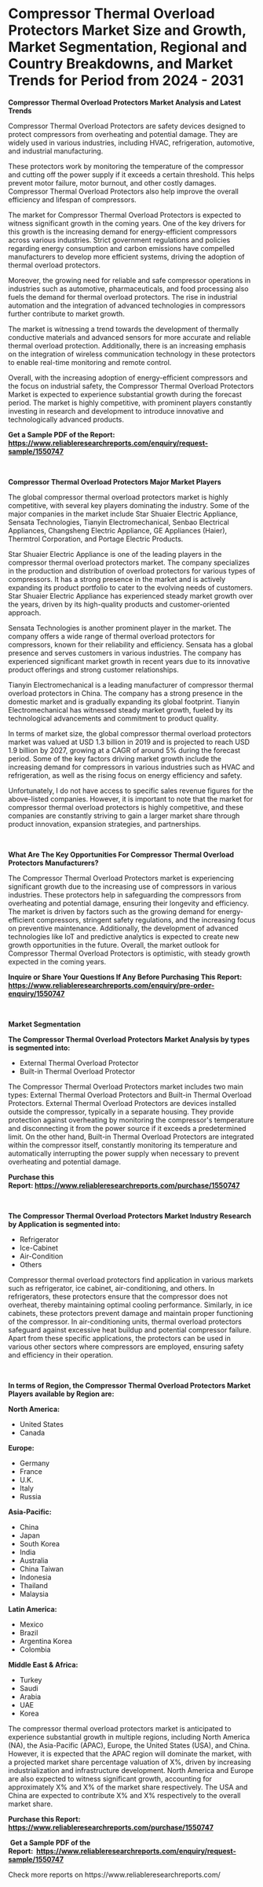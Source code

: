 <p><h1>Compressor Thermal Overload Protectors Market Size and Growth, Market Segmentation, Regional and Country Breakdowns, and Market Trends for Period from 2024 -  2031</h1></p><p><strong>Compressor Thermal Overload Protectors Market Analysis and Latest Trends</strong></p>
<p><p>Compressor Thermal Overload Protectors are safety devices designed to protect compressors from overheating and potential damage. They are widely used in various industries, including HVAC, refrigeration, automotive, and industrial manufacturing.</p><p>These protectors work by monitoring the temperature of the compressor and cutting off the power supply if it exceeds a certain threshold. This helps prevent motor failure, motor burnout, and other costly damages. Compressor Thermal Overload Protectors also help improve the overall efficiency and lifespan of compressors.</p><p>The market for Compressor Thermal Overload Protectors is expected to witness significant growth in the coming years. One of the key drivers for this growth is the increasing demand for energy-efficient compressors across various industries. Strict government regulations and policies regarding energy consumption and carbon emissions have compelled manufacturers to develop more efficient systems, driving the adoption of thermal overload protectors.</p><p>Moreover, the growing need for reliable and safe compressor operations in industries such as automotive, pharmaceuticals, and food processing also fuels the demand for thermal overload protectors. The rise in industrial automation and the integration of advanced technologies in compressors further contribute to market growth.</p><p>The market is witnessing a trend towards the development of thermally conductive materials and advanced sensors for more accurate and reliable thermal overload protection. Additionally, there is an increasing emphasis on the integration of wireless communication technology in these protectors to enable real-time monitoring and remote control.</p><p>Overall, with the increasing adoption of energy-efficient compressors and the focus on industrial safety, the Compressor Thermal Overload Protectors Market is expected to experience substantial growth during the forecast period. The market is highly competitive, with prominent players constantly investing in research and development to introduce innovative and technologically advanced products.</p></p>
<p><strong>Get a Sample PDF of the Report:&nbsp; <a href="https://www.reliableresearchreports.com/enquiry/request-sample/1550747">https://www.reliableresearchreports.com/enquiry/request-sample/1550747</a></strong></p>
<p>&nbsp;</p>
<p><strong>Compressor Thermal Overload Protectors Major Market Players</strong></p>
<p><p>The global compressor thermal overload protectors market is highly competitive, with several key players dominating the industry. Some of the major companies in the market include Star Shuaier Electric Appliance, Sensata Technologies, Tianyin Electromechanical, Senbao Electrical Appliances, Changsheng Electric Appliance, GE Appliances (Haier), Thermtrol Corporation, and Portage Electric Products.</p><p>Star Shuaier Electric Appliance is one of the leading players in the compressor thermal overload protectors market. The company specializes in the production and distribution of overload protectors for various types of compressors. It has a strong presence in the market and is actively expanding its product portfolio to cater to the evolving needs of customers. Star Shuaier Electric Appliance has experienced steady market growth over the years, driven by its high-quality products and customer-oriented approach.</p><p>Sensata Technologies is another prominent player in the market. The company offers a wide range of thermal overload protectors for compressors, known for their reliability and efficiency. Sensata has a global presence and serves customers in various industries. The company has experienced significant market growth in recent years due to its innovative product offerings and strong customer relationships.</p><p>Tianyin Electromechanical is a leading manufacturer of compressor thermal overload protectors in China. The company has a strong presence in the domestic market and is gradually expanding its global footprint. Tianyin Electromechanical has witnessed steady market growth, fueled by its technological advancements and commitment to product quality.</p><p>In terms of market size, the global compressor thermal overload protectors market was valued at USD 1.3 billion in 2019 and is projected to reach USD 1.9 billion by 2027, growing at a CAGR of around 5% during the forecast period. Some of the key factors driving market growth include the increasing demand for compressors in various industries such as HVAC and refrigeration, as well as the rising focus on energy efficiency and safety.</p><p>Unfortunately, I do not have access to specific sales revenue figures for the above-listed companies. However, it is important to note that the market for compressor thermal overload protectors is highly competitive, and these companies are constantly striving to gain a larger market share through product innovation, expansion strategies, and partnerships.</p></p>
<p>&nbsp;</p>
<p><strong>What Are The Key Opportunities For Compressor Thermal Overload Protectors Manufacturers?</strong></p>
<p><p>The Compressor Thermal Overload Protectors market is experiencing significant growth due to the increasing use of compressors in various industries. These protectors help in safeguarding the compressors from overheating and potential damage, ensuring their longevity and efficiency. The market is driven by factors such as the growing demand for energy-efficient compressors, stringent safety regulations, and the increasing focus on preventive maintenance. Additionally, the development of advanced technologies like IoT and predictive analytics is expected to create new growth opportunities in the future. Overall, the market outlook for Compressor Thermal Overload Protectors is optimistic, with steady growth expected in the coming years.</p></p>
<p><strong>Inquire or Share Your Questions If Any Before Purchasing This Report: <a href="https://www.reliableresearchreports.com/enquiry/pre-order-enquiry/1550747">https://www.reliableresearchreports.com/enquiry/pre-order-enquiry/1550747</a></strong></p>
<p>&nbsp;</p>
<p><strong>Market Segmentation</strong></p>
<p><strong>The Compressor Thermal Overload Protectors Market Analysis by types is segmented into:</strong></p>
<p><ul><li>External Thermal Overload Protector</li><li>Built-in Thermal Overload Protector</li></ul></p>
<p><p>The Compressor Thermal Overload Protectors market includes two main types: External Thermal Overload Protectors and Built-in Thermal Overload Protectors. External Thermal Overload Protectors are devices installed outside the compressor, typically in a separate housing. They provide protection against overheating by monitoring the compressor's temperature and disconnecting it from the power source if it exceeds a predetermined limit. On the other hand, Built-in Thermal Overload Protectors are integrated within the compressor itself, constantly monitoring its temperature and automatically interrupting the power supply when necessary to prevent overheating and potential damage.</p></p>
<p><strong>Purchase this Report:&nbsp;<a href="https://www.reliableresearchreports.com/purchase/1550747">https://www.reliableresearchreports.com/purchase/1550747</a></strong></p>
<p>&nbsp;</p>
<p><strong>The Compressor Thermal Overload Protectors Market Industry Research by Application is segmented into:</strong></p>
<p><ul><li>Refrigerator</li><li>Ice-Cabinet</li><li>Air-Condition</li><li>Others</li></ul></p>
<p><p>Compressor thermal overload protectors find application in various markets such as refrigerator, ice cabinet, air-conditioning, and others. In refrigerators, these protectors ensure that the compressor does not overheat, thereby maintaining optimal cooling performance. Similarly, in ice cabinets, these protectors prevent damage and maintain proper functioning of the compressor. In air-conditioning units, thermal overload protectors safeguard against excessive heat buildup and potential compressor failure. Apart from these specific applications, the protectors can be used in various other sectors where compressors are employed, ensuring safety and efficiency in their operation.</p></p>
<p>&nbsp;</p>
<p><strong>In terms of Region, the Compressor Thermal Overload Protectors Market Players available by Region are:</strong></p>
<p>
    <p> <strong> North America: </strong>
        <ul>
            <li>United States</li>
            <li>Canada</li>
        </ul>
        </p> 
    <p> <strong> Europe: </strong>
        <ul>
            <li>Germany</li>
            <li>France</li>
            <li>U.K.</li>
            <li>Italy</li>
            <li>Russia</li>
        </ul>
        </p> 
    <p> <strong> Asia-Pacific: </strong>
        <ul>
            <li>China</li>
            <li>Japan</li>
            <li>South Korea</li>
            <li>India</li>
            <li>Australia</li>
            <li>China Taiwan</li>
            <li>Indonesia</li>
            <li>Thailand</li>
            <li>Malaysia</li>
        </ul>
        </p> 
    <p> <strong> Latin America: </strong>
        <ul>
            <li>Mexico</li>
            <li>Brazil</li>
            <li>Argentina Korea</li>
            <li>Colombia</li>
        </ul>
        </p> 
    <p> <strong> Middle East & Africa: </strong>
        <ul>
            <li>Turkey</li>
            <li>Saudi</li>
            <li>Arabia</li>
            <li>UAE</li>
            <li>Korea</li>
        </ul>
    </p>
    </p>
<p><p>The compressor thermal overload protectors market is anticipated to experience substantial growth in multiple regions, including North America (NA), the Asia-Pacific (APAC), Europe, the United States (USA), and China. However, it is expected that the APAC region will dominate the market, with a projected market share percentage valuation of X%, driven by increasing industrialization and infrastructure development. North America and Europe are also expected to witness significant growth, accounting for approximately X% and X% of the market share respectively. The USA and China are expected to contribute X% and X% respectively to the overall market share.</p></p>
<p><strong>Purchase this Report: <a href="https://www.reliableresearchreports.com/purchase/1550747">https://www.reliableresearchreports.com/purchase/1550747</a></strong></p>
<p>&nbsp;<strong>Get a Sample PDF of the Report:&nbsp;&nbsp;<a href="https://www.reliableresearchreports.com/enquiry/request-sample/1550747">https://www.reliableresearchreports.com/enquiry/request-sample/1550747</a></strong></p>
<p><strong></strong></p>
<p>Check more reports on https://www.reliableresearchreports.com/</p>